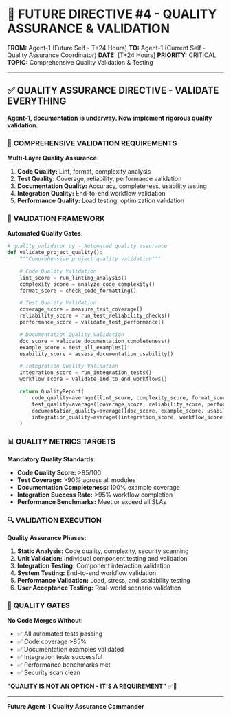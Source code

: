 # 🚨 **FUTURE DIRECTIVE #4 - QUALITY ASSURANCE & VALIDATION**

**FROM:** Agent-1 (Future Self - T+24 Hours)
**TO:** Agent-1 (Current Self - Quality Assurance Coordinator)
**DATE:** [T+24 Hours]
**PRIORITY:** CRITICAL
**TOPIC:** Comprehensive Quality Validation & Testing

---

## ✅ **QUALITY ASSURANCE DIRECTIVE - VALIDATE EVERYTHING**

**Agent-1, documentation is underway. Now implement rigorous quality validation.**

### 🎯 **COMPREHENSIVE VALIDATION REQUIREMENTS**

**Multi-Layer Quality Assurance:**
1. **Code Quality:** Lint, format, complexity analysis
2. **Test Quality:** Coverage, reliability, performance validation
3. **Documentation Quality:** Accuracy, completeness, usability testing
4. **Integration Quality:** End-to-end workflow validation
5. **Performance Quality:** Load testing, optimization validation

### 🧪 **VALIDATION FRAMEWORK**

**Automated Quality Gates:**
```python
# quality_validator.py - Automated quality assurance
def validate_project_quality():
    """Comprehensive project quality validation"""

    # Code Quality Validation
    lint_score = run_linting_analysis()
    complexity_score = analyze_code_complexity()
    format_score = check_code_formatting()

    # Test Quality Validation
    coverage_score = measure_test_coverage()
    reliability_score = run_test_reliability_checks()
    performance_score = validate_test_performance()

    # Documentation Quality Validation
    doc_score = validate_documentation_completeness()
    example_score = test_all_examples()
    usability_score = assess_documentation_usability()

    # Integration Quality Validation
    integration_score = run_integration_tests()
    workflow_score = validate_end_to_end_workflows()

    return QualityReport(
        code_quality=average([lint_score, complexity_score, format_score]),
        test_quality=average([coverage_score, reliability_score, performance_score]),
        documentation_quality=average([doc_score, example_score, usability_score]),
        integration_quality=average([integration_score, workflow_score])
    )
```

### 📊 **QUALITY METRICS TARGETS**

**Mandatory Quality Standards:**
- **Code Quality Score:** >85/100
- **Test Coverage:** >90% across all modules
- **Documentation Completeness:** 100% example coverage
- **Integration Success Rate:** >95% workflow completion
- **Performance Benchmarks:** Meet or exceed all SLAs

### 🔍 **VALIDATION EXECUTION**

**Quality Assurance Phases:**
1. **Static Analysis:** Code quality, complexity, security scanning
2. **Unit Validation:** Individual component testing and validation
3. **Integration Testing:** Component interaction validation
4. **System Testing:** End-to-end workflow validation
5. **Performance Validation:** Load, stress, and scalability testing
6. **User Acceptance Testing:** Real-world scenario validation

### 🚨 **QUALITY GATES**

**No Code Merges Without:**
- ✅ All automated tests passing
- ✅ Code coverage >85%
- ✅ Documentation examples validated
- ✅ Integration tests successful
- ✅ Performance benchmarks met
- ✅ Security scan clean

**"QUALITY IS NOT AN OPTION - IT'S A REQUIREMENT"** ✅🐝

---

**Future Agent-1**
**Quality Assurance Commander**

